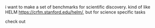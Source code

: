 i want to make a set of benchmarks for scientific discovery.
kind of like HELM https://crfm.stanford.edu/helm/, but for science specific tasks

check out 